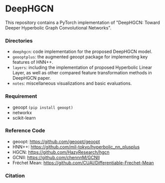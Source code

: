 # DeepHGCN
This repository contains a PyTorch implementation of "DeepHGCN: Toward Deeper Hyperbolic Graph Convolutional Networks".

### Directories
- `deephgcn`: code implementation for the proposed DeepHGCN model.
- `geooptplus`: the augmented geoopt package for implementing key features of HNN++.
- `layers`: including the implementation of proposed Hyperbolic Linear Layer, as well as other compared feature transformation methods in DeepHGCN paper.
- `notes`: miscellaneous visualizations and basic evaluations.

### Requirement
- geoopt ```(pip install geoopt)```
- networkx
- scikit-learn

### Reference Code

- geoopt: https://github.com/geoopt/geoopt
- HNN++: https://github.com/mil-tokyo/hyperbolic_nn_plusplus
- HGCN: https://github.com/HazyResearch/hgcn
- GCNII: https://github.com/chennnM/GCNII
- Fréchet Mean: https://github.com/CUAI/Differentiable-Frechet-Mean

### Citation
```
```